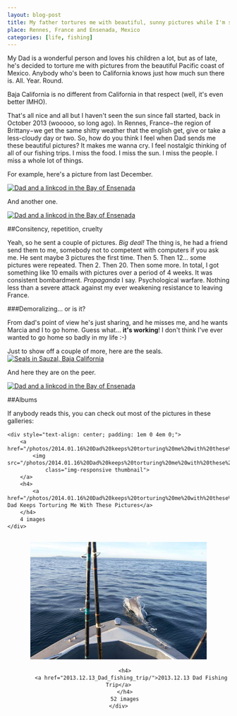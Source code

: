 ```yaml
---
layout: blog-post
title: My father tortures me with beautiful, sunny pictures while I'm stuck in the rain
place: Rennes, France and Ensenada, Mexico
categories: [life, fishing]
---
```


My Dad is a wonderful person and loves his children a lot, but as of late, he's decided to torture me with pictures from the beautiful Pacific coast of Mexico. Anybody who's been to California knows just how much sun there is. All. Year. Round.

Baja California is no different from California in that respect (well, it's even better IMHO).

That's all nice and all but I haven't seen the sun since fall started, back in October 2013 (wooooo, so long ago). In Rennes, France−the region of Brittany−we get the same shitty weather that the english get, give or take a less-cloudy day or two. So, how do you think I feel when Dad sends me these beautiful pictures? It makes me wanna cry. I feel nostalgic thinking of all of our fishing trips. I miss the food. I miss the sun. I miss the people. I miss a whole lot of things.

For example, here's a picture from last December.

<a      href=http://localhost:4000/photos/2013.12.13_Dad_fishing_trip/DSC_5013.JPG >
<img    class="img-responsive" 
        alt="Dad and a linkcod in the Bay of Ensenada" 
        src=http://localhost:4000/photos/2013.12.13_Dad_fishing_trip/DSC_5013.JPG>
</a>

<!--more-->

And another one.

<a href=http://localhost:4000/photos/2013.12.13_Dad_fishing_trip/DSC_4995.JPG ><img class="img-responsive" alt="Dad and a linkcod in the Bay of Ensenada" src=http://localhost:4000/photos/2013.12.13_Dad_fishing_trip/DSC_4995.JPG>
</a>

##Consitency, repetition, cruelty

Yeah, so he sent a couple of pictures. *Big deal!* The thing is, he had a friend send them to me, somebody not to competent with computers if you ask me. He sent maybe 3 pictures the first time. Then 5. Then 12... some pictures were repeated. Then 2. Then 20. Then some more. In total, I got something like 10 emails with pictures over a period of 4 weeks. It was consistent bombardment. *Propaganda* I say. Psychological warfare. Nothing less than a severe attack against my ever weakening resistance to leaving France.


###Demoralizing... or is it?

From dad's point of view he's just sharing, and he misses me, and he wants Marcia and I to go home. Guess what... **it's working**! I don't think I've ever wanted to go home so badly in my life :-)

Just to show off a couple of more, here are the seals.
<a href=http://localhost:4000/photos/2013.12.13_Dad_fishing_trip/DSC_5027.JPG ><img class="img-responsive" alt="Seals in Sauzal, Baja California" src=http://localhost:4000/photos/2013.12.13_Dad_fishing_trip/DSC_5027.JPG>
</a>

And here they are on the peer.

<a      href=http://localhost:4000/photos/2013.12.13_Dad_fishing_trip/DSC_5033.JPG >
<img     src=http://localhost:4000/photos/2013.12.13_Dad_fishing_trip/DSC_5033.JPG
        class="img-responsive" 
        alt="Dad and a linkcod in the Bay of Ensenada" >
</a>

##Albums

If anybody reads this, you can check out most of the pictures in these galleries:

<div class="col-lg-6 col-md-6 col-xs-6 thumb">

<!--     <div style="width: 35em; text-align: center; padding: 1em 0 4em 0;"> -->
<!--         <a href="2014.01.16 Dad keeps torturing me with these pictures"> <img style="max-height: 20em; max-width: 20em;" -->
<!--             src="2014.01.16 Dad keeps torturing me with these pictures/thumbs/DSC_5128.JPG" -->
<!--             > -->
<!--         </a> -->

    <div style="text-align: center; padding: 1em 0 4em 0;">
        <a href="/photos/2014.01.16%20Dad%20keeps%20torturing%20me%20with%20these%20pictures/">
            <img src="/photos/2014.01.16%20Dad%20keeps%20torturing%20me%20with%20these%20pictures/thumbs/DSC_5128.JPG"
                class="img-responsive thumbnail">
        </a>
        <h4>
            <a href="/photos/2014.01.16%20Dad%20keeps%20torturing%20me%20with%20these%20pictures/">2014.01.16 Dad Keeps Torturing Me With These Pictures</a>
        </h4>
        4 images
    </div>
</div>

<div class="col-lg-6 col-md-6 col-xs-6 thumb">
    <div style="text-align: center; padding: 1em 0 4em 0;">
        <a href="2013.12.13_Dad_fishing_trip/">
            <img src="/photos/2013.12.13_Dad_fishing_trip/thumbs/DSC_4995.JPG"
                class="img-responsive thumbnail">
        </a>
        
        <h4>
            <a href="2013.12.13_Dad_fishing_trip/">2013.12.13 Dad Fishing Trip</a>
        </h4>
        52 images
    </div>
</div>


